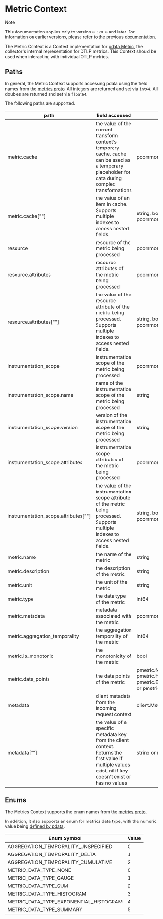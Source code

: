 # Metric Context

> [!NOTE]
> This documentation applies only to version `0.120.0` and later. For information on earlier versions, please refer to the previous [documentation](https://github.com/open-telemetry/opentelemetry-collector-contrib/blob/release/0.119.x/pkg/ottl/contexts/ottlmetric/README.md).

The Metric Context is a Context implementation for [pdata Metric](https://github.com/open-telemetry/opentelemetry-collector/tree/main/pdata/pmetric), the collector's internal representation for OTLP metrics.  This Context should be used when interacting with individual OTLP metrics.

## Paths
In general, the Metric Context supports accessing pdata using the field names from the [metrics proto](https://github.com/open-telemetry/opentelemetry-proto/blob/main/opentelemetry/proto/metrics/v1/metrics.proto).  All integers are returned and set via `int64`.  All doubles are returned and set via `float64`.

The following paths are supported.

| path                                   | field accessed                                                                                                                                            | type                                                                                                                                        |
|----------------------------------------|-----------------------------------------------------------------------------------------------------------------------------------------------------------|---------------------------------------------------------------------------------------------------------------------------------------------|
| metric.cache                           | the value of the current transform context's temporary cache. cache can be used as a temporary placeholder for data during complex transformations        | pcommon.Map                                                                                                                                 |
| metric.cache\[""\]                     | the value of an item in cache. Supports multiple indexes to access nested fields.                                                                         | string, bool, int64, float64, pcommon.Map, pcommon.Slice, []byte or nil                                                                     |
| resource                               | resource of the metric being processed                                                                                                                    | pcommon.Resource                                                                                                                            |
| resource.attributes                    | resource attributes of the metric being processed                                                                                                         | pcommon.Map                                                                                                                                 |
| resource.attributes\[""\]              | the value of the resource attribute of the metric being processed. Supports multiple indexes to access nested fields.                                     | string, bool, int64, float64, pcommon.Map, pcommon.Slice, []byte or nil                                                                     |
| instrumentation_scope                  | instrumentation scope of the metric being processed                                                                                                       | pcommon.InstrumentationScope                                                                                                                |
| instrumentation_scope.name             | name of the instrumentation scope of the metric being processed                                                                                           | string                                                                                                                                      |
| instrumentation_scope.version          | version of the instrumentation scope of the metric being processed                                                                                        | string                                                                                                                                      |
| instrumentation_scope.attributes       | instrumentation scope attributes of the metric being processed                                                                                            | pcommon.Map                                                                                                                                 |
| instrumentation_scope.attributes\[""\] | the value of the instrumentation scope attribute of the metric being processed. Supports multiple indexes to access nested fields.                        | string, bool, int64, float64, pcommon.Map, pcommon.Slice, []byte or nil                                                                     |
| metric.name                            | the name of the metric                                                                                                                                    | string                                                                                                                                      |
| metric.description                     | the description of the metric                                                                                                                             | string                                                                                                                                      |
| metric.unit                            | the unit of the metric                                                                                                                                    | string                                                                                                                                      |
| metric.type                            | the data type of the metric                                                                                                                               | int64                                                                                                                                       |
| metric.metadata                        | metadata associated with the metric                                                                                                                       | pcommon.Map                                                                                                                                 |
| metric.aggregation_temporality         | the aggregation temporality of the metric                                                                                                                 | int64                                                                                                                                       |
| metric.is_monotonic                    | the monotonicity of the metric                                                                                                                            | bool                                                                                                                                        |
| metric.data_points                     | the data points of the metric                                                                                                                             | pmetric.NumberDataPointSlice, pmetric.HistogramDataPointSlice, pmetric.ExponentialHistogramDataPointSlice, or pmetric.SummaryDataPointSlice |
| metadata                               | client metadata from the incoming request context                                                                                                         | client.Metadata                                                                                                                             |
| metadata\[""\]                         | the value of a specific metadata key from the client context. Returns the first value if multiple values exist, nil if key doesn't exist or has no values | string or nil                                                                                                                               | 

## Enums

The Metrics Context supports the enum names from the [metrics proto](https://github.com/open-telemetry/opentelemetry-proto/blob/main/opentelemetry/proto/metrics/v1/metrics.proto).

In addition, it also supports an enum for metrics data type, with the numeric value being [defined by pdata](https://github.com/open-telemetry/opentelemetry-collector/blob/main/pdata/pmetric/metrics.go).

| Enum Symbol                            | Value |
|----------------------------------------|-------|
| AGGREGATION_TEMPORALITY_UNSPECIFIED    | 0     |
| AGGREGATION_TEMPORALITY_DELTA          | 1     |
| AGGREGATION_TEMPORALITY_CUMULATIVE     | 2     |
| METRIC_DATA_TYPE_NONE                  | 0     |
| METRIC_DATA_TYPE_GAUGE                 | 1     |
| METRIC_DATA_TYPE_SUM                   | 2     |
| METRIC_DATA_TYPE_HISTOGRAM             | 3     |
| METRIC_DATA_TYPE_EXPONENTIAL_HISTOGRAM | 4     |
| METRIC_DATA_TYPE_SUMMARY               | 5     |
